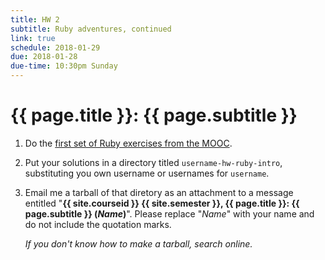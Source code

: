 ```yaml
---
title: HW 2
subtitle: Ruby adventures, continued
link: true
schedule: 2018-01-29
due: 2018-01-28
due-time: 10:30pm Sunday
---
```

# {{ page.title }}: {{ page.subtitle }}

1. Do the [first set of Ruby exercises from the MOOC](https://github.com/saasbook/hw-ruby-intro).

2. Put your solutions in a directory titled `username-hw-ruby-intro`,
substituting you own username or usernames for `username`.

3. Email me a tarball of that diretory as an attachment to a message
entitled "**{{ site.courseid }} {{ site.semester }}, {{ page.title }}:
{{ page.subtitle }} (_Name_)**".  Please replace "_Name_" with your name
and do not include the quotation marks.

    _If you don't know how to make a tarball, search online._
